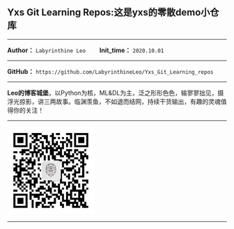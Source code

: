 ## Yxs Git Learning Repos:这是yxs的零散demo小仓库

***
**Author：** `Labyrinthine Leo`&emsp;&emsp; **Init_time：**  `2020.10.01`

***
**GitHub：** `https://github.com/LabyrinthineLeo/Yxs_Git_Learning_repos`

***
**Leo的博客城堡**，以Python为核，ML&DL为主，泛之形形色色，输寥寥拙见，摄浮光掠影，讲三两故事。临渊羡鱼，不如退而结网，持续干货输出，有趣的灵魂值得你的关注！
***
![Leo的博客城堡](Leo的博客城堡.jpg)

***
